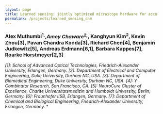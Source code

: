 ```yaml
---
layout: page
title: Learned sensing: jointly optimized microscope hardware for accurate image classification 
permalink: /projects/learned_sensing_dnn
---
```

### Alex Muthumbi<sup>1,*</sup>,Amey Chaware<sup>2,*</sup>, Kanghyun Kim<sup>2</sup>, Kevin Zhou[3], Pavan Chandra Konda[3], Richard Chen[4], Benjamin Judkewitz[5], Andreas Erdmann[6,1], Barbara Kappes[7], Roarke Horstmeyer[2,3]
*[1]: School of Advanced Optical Technologies, Friedrich-Alexander University, Erlangen, Germany.*
*[2]: Department of Electrical and Computer Engineering, Duke University, Durham NC, USA.*
*[3]: Department of Biomedical Engineering, Duke University, Durham NC, USA.*
*[4]: Y Combinator Research, San Francisco, CA.*
*[5]: NeuroCure Cluster of Excellence, Charite Universitatsmedizin and Humboldt University, Berlin, Germany.*
*[6]: Fraunhofer IISB, Erlangen, Germany.*
*[7]: Department of Chemical and Biological Engineering, Friedrich-Alexander University, Erlangen, Germany.*
*
